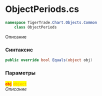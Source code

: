 
# ObjectPeriods.cs
```csharp
namespace TigerTrade.Chart.Objects.Common  
    class ObjectPeriods
```

Описание

### Синтаксис
```csharp
public override bool Equals(object obj)
```

### Параметры  
<mark style="color:red;">**`obj`**</mark> <mark style="color:orange;">`object`</mark>  
 *Описание*  
  

                    
                    